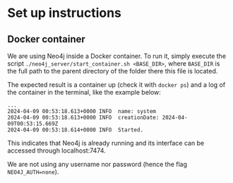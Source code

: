 # Set up instructions

## Docker container

We are using Neo4j inside a Docker container.
To run it, simply execute the script `./neo4j_server/start_container.sh <BASE_DIR>`, where `BASE_DIR` is the full path to the parent directory of the folder there this file is located.

The expected result is a container up (check it with `docker ps`) and a log of the container in the terminal, like the example below:

```
...
2024-04-09 00:53:18.613+0000 INFO  name: system
2024-04-09 00:53:18.613+0000 INFO  creationDate: 2024-04-09T00:53:15.669Z
2024-04-09 00:53:18.614+0000 INFO  Started.
```

This indicates that Neo4j is already running and its interface can be accessed through localhost:7474.

We are not using any username nor password (hence the flag `NEO4J_AUTH=none`).
